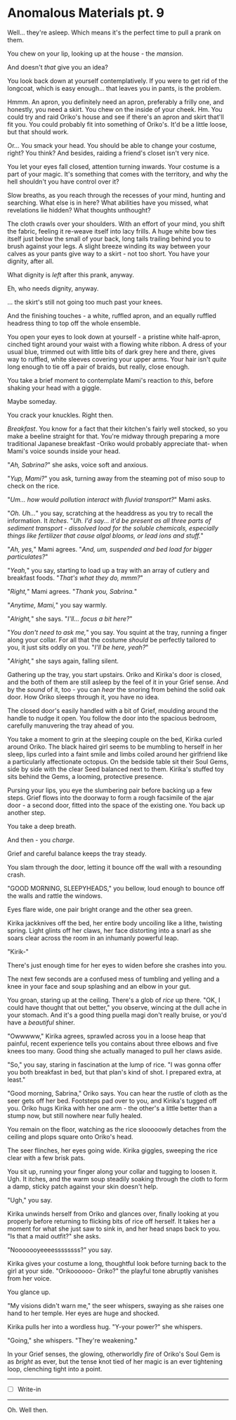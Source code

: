 # Anomalous Materials pt. 9

Well... they're asleep. Which means it's the perfect time to pull a prank on them.

You chew on your lip, looking up at the house - the *mansion*.

And doesn't *that* give you an idea?

You look back down at yourself contemplatively. If you were to get rid of the longcoat, which is easy enough... that leaves you in pants, is the problem.

Hmmm. An apron, you definitely need an apron, preferably a frilly one, and honestly, you need a skirt. You chew on the inside of your cheek. Hm. You could try and raid Oriko's house and see if there's an apron and skirt that'll fit you. You could probably fit into something of Oriko's. It'd be a little loose, but that should work.

Or... You smack your head. You should be able to change your costume, right? You think? And besides, raiding a friend's closet isn't very nice.

You let your eyes fall closed, attention turning inwards. Your costume is a part of your magic. It's something that comes with the territory, and why the hell shouldn't you have control over it?

Slow breaths, as you reach through the recesses of your mind, hunting and searching. What else is in here? What abilities have you missed, what revelations lie hidden? What thoughts unthought?

The cloth crawls over your shoulders. With an effort of your mind, you shift the fabric, feeling it re-weave itself into lacy frills. A huge white bow ties itself just below the small of your back, long tails trailing behind you to brush against your legs. A slight breeze winding its way between your calves as your pants give way to a skirt - not too short. You have your dignity, after all.

What dignity is *left* after this prank, anyway.

Eh, who needs dignity, anyway.

... the skirt's still not going too much past your knees.

And the finishing touches - a white, ruffled apron, and an equally ruffled headress thing to top off the whole ensemble.

You open your eyes to look down at yourself - a pristine white half-apron, cinched tight around your waist with a flowing white ribbon. A dress of your usual blue, trimmed out with little bits of dark grey here and there, gives way to ruffled, white sleeves covering your upper arms. Your hair isn't *quite* long enough to tie off a pair of braids, but really, close enough.

You take a brief moment to contemplate Mami's reaction to *this*, before shaking your head with a giggle.

Maybe someday.

You crack your knuckles. Right then.

*Breakfast*. You know for a fact that their kitchen's fairly well stocked, so you make a beeline straight for that. You're midway through preparing a more traditional Japanese breakfast -Oriko would probably appreciate that- when Mami's voice sounds inside your head.

"*Ah, Sabrina?*" she asks, voice soft and anxious.

"*Yup, Mami?*" you ask, turning away from the steaming pot of miso soup to check on the rice.

"*Um... how would pollution interact with fluvial transport?*" Mami asks.

"*Oh. Uh...*" you say, scratching at the headdress as you try to recall the information. It *itches*. "*Uh. I'd say... it'd be present as all three parts of sediment transport - dissolved load for the soluble chemicals, especially things like fertilizer that cause algal blooms, or lead ions and stuff.*"

"*Ah, yes,*" Mami agrees. "*And, um, suspended and bed load for bigger particulates?*"

"*Yeah,*" you say, starting to load up a tray with an array of cutlery and breakfast foods. "*That's what they do, mmm?*"

"*Right,*" Mami agrees. "*Thank you, Sabrina.*"

"*Anytime, Mami,*" you say warmly.

"*Alright,*" she says. "*I'll... focus a bit here?*"

"*You don't need to ask me,*" you say. You squint at the tray, running a finger along your collar. For all that the costume *should* be perfectly tailored to you, it just sits oddly on you. "*I'll be here, yeah?*"

"*Alright,*" she says again, falling silent.

Gathering up the tray, you start upstairs. Oriko and Kirika's door is closed, and the both of them are still asleep by the feel of it in your Grief sense. And by the *sound* of it, too - you can *hear* the snoring from behind the solid oak door. How Oriko sleeps through it, you have no idea.

The closed door's easily handled with a bit of Grief, moulding around the handle to nudge it open. You follow the door into the spacious bedroom, carefully manuvering the tray ahead of you.

You take a moment to grin at the sleeping couple on the bed, Kirika curled around Oriko. The black haired girl seems to be mumbling to herself in her sleep, lips curled into a faint smile and limbs coiled around her girlfriend like a particularly affectionate octopus. On the bedside table sit their Soul Gems, side by side with the clear Seed balanced next to them. Kirika's stuffed toy sits behind the Gems, a looming, protective presence.

Pursing your lips, you eye the slumbering pair before backing up a few steps. Grief flows into the doorway to form a rough facsimile of the ajar door - a second door, fitted into the space of the existing one. You back up another step.

You take a deep breath.

And then - you *charge*.

Grief and careful balance keeps the tray steady.

You slam through the door, letting it bounce off the wall with a resounding crash.

"GOOD MORNING, SLEEPYHEADS," you bellow, loud enough to bounce off the walls and rattle the windows.

Eyes flare wide, one pair bright orange and the other sea green.

Kirika jackknives off the bed, her entire body uncoiling like a lithe, twisting spring. Light glints off her claws, her face distorting into a snarl as she soars clear across the room in an inhumanly powerful leap.

"Kirik-"

There's just enough time for her eyes to widen before she crashes into you.

The next few seconds are a confused mess of tumbling and yelling and a knee in your face and soup splashing and an elbow in your gut.

You groan, staring up at the ceiling. There's a glob of *rice* up there. "OK, I could have thought that out better," you observe, wincing at the dull ache in your stomach. And it's a good thing puella magi don't really bruise, or you'd have a *beautiful* shiner.

"Owwwww," Kirika agrees, sprawled across you in a loose heap that painful, recent experience tells you contains about three elbows and five knees too many. Good thing she actually managed to pull her claws aside.

"So," you say, staring in fascination at the lump of rice. "I was gonna offer you both breakfast in bed, but that plan's kind of shot. I prepared extra, at least."

"Good morning, Sabrina," Oriko says. You can hear the rustle of cloth as the seer gets off her bed. Footsteps pad over to you, and Kirika's tugged off you. Oriko hugs Kirika with her one arm - the other's a little better than a stump now, but still nowhere near fully healed.

You remain on the floor, watching as the rice slooooowly detaches from the ceiling and plops square onto Oriko's head.

The seer flinches, her eyes going wide. Kirika giggles, sweeping the rice clear with a few brisk pats.

You sit up, running your finger along your collar and tugging to loosen it. Ugh. It itches, and the warm soup steadily soaking through the cloth to form a damp, sticky patch against your skin doesn't help.

"Ugh," you say.

Kirika unwinds herself from Oriko and glances over, finally looking at you properly before returning to flicking bits of rice off herself. It takes her a moment for what she just saw to sink in, and her head snaps back to you. "Is that a maid outfit?" she asks.

"Nooooooyeeeessssssss?" you say.

Kirika gives your costume a long, thoughtful look before turning back to the girl at your side. "Orikoooooo- Oriko?" the playful tone abruptly vanishes from her voice.

You glance up.

"My visions didn't warn me," the seer whispers, swaying as she raises one hand to her temple. Her eyes are huge and shocked.

Kirika pulls her into a wordless hug. "Y-your power?" she whispers.

"Going," she whispers. "They're weakening."

In your Grief senses, the glowing, otherworldly *fire* of Oriko's Soul Gem is as *bright* as ever, but the tense knot tied of her magic is an ever tightening loop, clenching tight into a point.

---

- [ ] Write-in

---

Oh. Well then.
